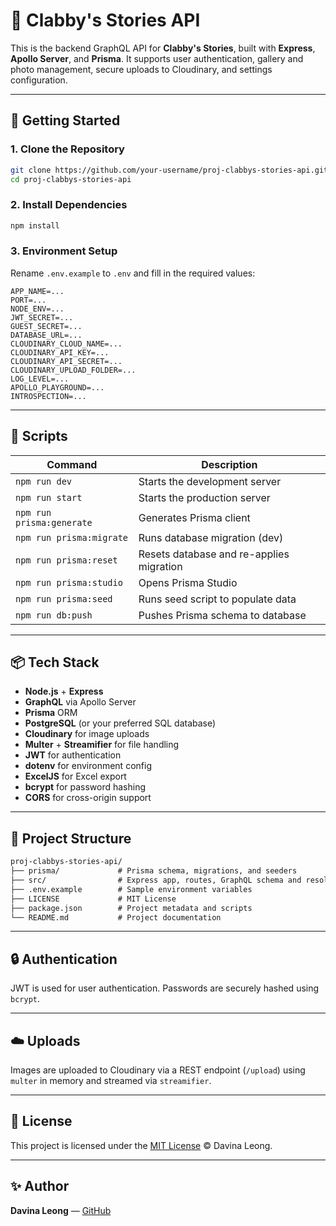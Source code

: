 # 📸 Clabby's Stories API

This is the backend GraphQL API for **Clabby's Stories**, built with **Express**, **Apollo Server**, and **Prisma**. It supports user authentication, gallery and photo management, secure uploads to Cloudinary, and settings configuration.

---

## 🚀 Getting Started

### 1. Clone the Repository

```bash
git clone https://github.com/your-username/proj-clabbys-stories-api.git
cd proj-clabbys-stories-api
```

### 2. Install Dependencies

```bash
npm install
```

### 3. Environment Setup

Rename `.env.example` to `.env` and fill in the required values:

```env
APP_NAME=...
PORT=...
NODE_ENV=...
JWT_SECRET=...
GUEST_SECRET=...
DATABASE_URL=...
CLOUDINARY_CLOUD_NAME=...
CLOUDINARY_API_KEY=...
CLOUDINARY_API_SECRET=...
CLOUDINARY_UPLOAD_FOLDER=...
LOG_LEVEL=...
APOLLO_PLAYGROUND=...
INTROSPECTION=...
```

---

## 🧪 Scripts

| Command                   | Description                              |
| ------------------------- | ---------------------------------------- |
| `npm run dev`             | Starts the development server            |
| `npm run start`           | Starts the production server             |
| `npm run prisma:generate` | Generates Prisma client                  |
| `npm run prisma:migrate`  | Runs database migration (dev)            |
| `npm run prisma:reset`    | Resets database and re-applies migration |
| `npm run prisma:studio`   | Opens Prisma Studio                      |
| `npm run prisma:seed`     | Runs seed script to populate data        |
| `npm run db:push`         | Pushes Prisma schema to database         |

---

## 📦 Tech Stack

- **Node.js** + **Express**
- **GraphQL** via Apollo Server
- **Prisma** ORM
- **PostgreSQL** (or your preferred SQL database)
- **Cloudinary** for image uploads
- **Multer** + **Streamifier** for file handling
- **JWT** for authentication
- **dotenv** for environment config
- **ExcelJS** for Excel export
- **bcrypt** for password hashing
- **CORS** for cross-origin support

---

## 📁 Project Structure

```txt
proj-clabbys-stories-api/
├── prisma/             # Prisma schema, migrations, and seeders
├── src/                # Express app, routes, GraphQL schema and resolvers
├── .env.example        # Sample environment variables
├── LICENSE             # MIT License
├── package.json        # Project metadata and scripts
└── README.md           # Project documentation
```

---

## 🔒 Authentication

JWT is used for user authentication. Passwords are securely hashed using `bcrypt`.

---

## ☁️ Uploads

Images are uploaded to Cloudinary via a REST endpoint (`/upload`) using `multer` in memory and streamed via `streamifier`.

---

## 📜 License

This project is licensed under the [MIT License](./LICENSE) © Davina Leong.

---

## ✨ Author

**Davina Leong** — [GitHub](https://github.com/your-username)
